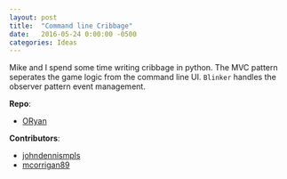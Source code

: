 ```yaml
---
layout: post
title:  "Command line Cribbage"
date:   2016-05-24 0:00:00 -0500
categories: Ideas
---
```


Mike and I spend some time writing cribbage in python. The MVC pattern seperates the game logic from the command line UI. `Blinker` handles the observer pattern event management.

__Repo__:
- [ORyan]

__Contributors__:
- [johndennismpls]
- [mcorrigan89]


[mcorrigan89]: http://github.com/mcorrigan89
[johndennismpls]: https://github.com/johndennismpls
[ORyan]: https://github.com/mcorrigan89/O-Ryan